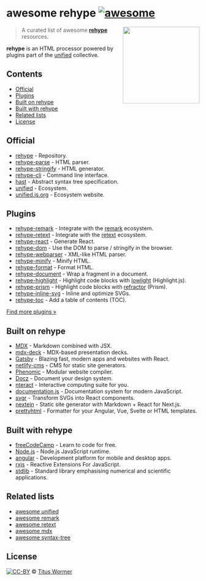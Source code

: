 <!--lint disable no-html maximum-line-length-->

# awesome rehype [![awesome][awesome-badge]][awesome]

[<img src="https://raw.githubusercontent.com/rehypejs/rehype/90b8f34/logo.svg?sanitize=true" align="right" alt width="200">](https://github.com/rehypejs/rehype)

> A curated list of awesome [**rehype**][rehype] resources.

**rehype** is an HTML processor powered by plugins part of the [unified][]
collective.

## Contents

* [Official](#official)
* [Plugins](#plugins)
* [Built on rehype](#built-on-rehype)
* [Built with rehype](#built-with-rehype)
* [Related lists](#related-lists)
* [License](#license)

## Official

* [rehype](https://github.com/rehypejs/rehype) - Repository.
* [rehype-parse](https://github.com/rehypejs/rehype/tree/master/packages/rehype-parse) - HTML parser.
* [rehype-stringify](https://github.com/rehypejs/rehype/tree/master/packages/rehype-stringify) - HTML generator.
* [rehype-cli](https://github.com/rehypejs/rehype/tree/master/packages/rehype-cli) - Command line interface.
* [hast](https://github.com/syntax-tree/hast) - Abstract syntax tree specification.
* [unified](https://github.com/unifiedjs/unified) - Ecosystem.
* [unified.js.org](https://unified.js.org) - Ecosystem website.

## Plugins

* [rehype-remark](https://github.com/rehypejs/rehype-remark) - Integrate with the [remark][] ecosystem.
* [rehype-retext](https://github.com/rehypejs/rehype-retext) - Integrate with the [retext][] ecosystem.
* [rehype-react](https://github.com/rhysd/rehype-react) - Generate React.
* [rehype-dom](https://github.com/kmck/rehype-dom) - Use the DOM to parse / stringify in the browser.
* [rehype-webparser](https://github.com/Prettyhtml/prettyhtml/tree/master/packages/rehype-webparser) - XML-like HTML parser.
* [rehype-minify](https://github.com/rehypejs/rehype-minify) - Minify HTML.
* [rehype-format](https://github.com/rehypejs/rehype-format) - Format HTML.
* [rehype-document](https://github.com/rehypejs/rehype-document) - Wrap a fragment in a document.
* [rehype-highlight](https://github.com/rehypejs/rehype-highlight) - Highlight code blocks with [lowlight](https://github.com/wooorm/lowlight) (Highlight.js).
* [rehype-prism](https://github.com/mapbox/rehype-prism) - Highlight code blocks with [refractor](https://github.com/wooorm/refractor) (Prism).
* [rehype-inline-svg](https://github.com/JS-DevTools/rehype-inline-svg) - Inline and optimize SVGs.
* [rehype-toc](https://github.com/JS-DevTools/rehype-toc) - Add a table of contents (TOC).

[Find more plugins »](https://github.com/rehypejs/rehype/blob/master/doc/plugins.md#list-of-plugins)

## Built on rehype

* [MDX](https://github.com/mdx-js/mdx) - Markdown combined with JSX.
* [mdx-deck](https://github.com/jxnblk/mdx-deck) - MDX-based presentation decks.
* [Gatsby](https://github.com/gatsbyjs/gatsby) - Blazing fast, modern apps and websites with React.
* [netlify-cms](https://github.com/netlify/netlify-cms) - CMS for static site generators.
* [Phenomic](https://github.com/phenomic/phenomic) - Modular website compiler.
* [Docz](https://github.com/pedronauck/docz) - Document your design system.
* [nteract](https://github.com/nteract/nteract) - Interactive computing suite for you.
* [documentation.js](https://github.com/documentationjs/documentation) - Documentation system for modern JavaScript.
* [svgr](https://github.com/smooth-code/svgr) - Transform SVGs into React components.
* [nextein](https://github.com/elmasse/nextein) - Static site generator with Markdown + React for Next.js.
* [prettyhtml](https://github.com/Prettyhtml/prettyhtml) - Formatter for your Angular, Vue, Svelte or HTML templates.

## Built with rehype

* [freeCodeCamp](https://github.com/freeCodeCamp/freeCodeCamp) - Learn to code for free.
* [Node.js](https://github.com/nodejs/node) - Node.js JavaScript runtime.
* [angular](https://github.com/angular/angular) - Development platform for mobile and desktop apps.
* [rxjs](https://github.com/ReactiveX/rxjs) - Reactive Extensions For JavaScript.
* [stdlib](https://github.com/stdlib-js/stdlib) - Standard library emphasising numerical and scientific applications.

## Related lists

* [awesome unified](https://github.com/unifiedjs/awesome-unified)
* [awesome remark](https://github.com/remarkjs/awesome-remark)
* [awesome retext](https://github.com/retextjs/awesome-retext)
* [awesome mdx](https://github.com/transitive-bullshit/awesome-mdx)
* [awesome syntax-tree](https://github.com/syntax-tree/awesome-syntax-tree)

## License

[![CC-BY][license-badge]][license] © [Titus Wormer][author]

<!-- Definitions. -->

[license]: https://creativecommons.org/licenses/by/4.0/

[license-badge]: https://mirrors.creativecommons.org/presskit/buttons/80x15/svg/by.svg

[author]: https://wooorm.com

[awesome-badge]: https://awesome.re/badge.svg

[awesome]: https://awesome.re

[unified]: https://github.com/unifiedjs/unified

[rehype]: https://github.com/rehypejs/rehype

[remark]: https://github.com/remarkjs/remark

[retext]: https://github.com/retextjs/retext
